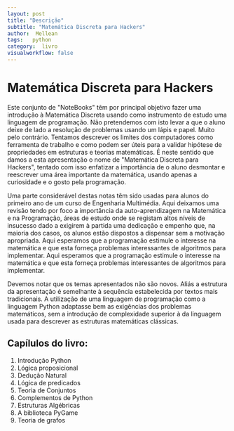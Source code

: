```yaml
---
layout: post
title: "Descrição"
subtitle: "Matemática Discreta para Hackers"
author:  Mellean
tags:   python
category:  livro
visualworkflow: false
---
```

<!-- Start Writing Below in Markdown -->

# Matemática Discreta para Hackers

Este conjunto de "NoteBooks" têm por principal objetivo fazer uma introdução à Matemática Discreta usando como instrumento de estudo uma linguagem de programação. Não pretendemos com isto levar a que o aluno deixe de lado a resolução de problemas usando um lápis e papel. Muito pelo contrário. Tentamos descrever os limites dos computadores como ferramenta de trabalho e como podem ser úteis para a validar hipótese de propriedades em estruturas e teorias matemáticas. É neste sentido que damos a esta apresentação o nome de "Matemática Discreta para Hackers", tentado com isso enfatizar a importância de o aluno desmontar e reescrever uma área importante da matemática, usando apenas a curiosidade e o gosto pela programação.

Uma parte considerável destas notas têm sido usadas para alunos do primeiro ano de um curso de Engenharia Multimédia. Aqui deixamos uma revisão tendo por foco a importância da auto-aprendizagem na Matemática e na Programação, áreas de estudo onde se registam altos níveis de insucesso dado a exigirem à partida uma dedicação e empenho que, na maioria dos casos, os alunos estão dispostos a dispensar sem a motivação apropriada. Aqui esperamos que a programação estimule o interesse na matemática e que esta forneça problemas interessantes de algoritmos para implementar. Aqui esperamos que a programação estimule o interesse na matemática e que esta forneça problemas interessantes de algoritmos para implementar.

Devemos notar que os temas apresentados não são novos. Aliás a estrutura da apresentação é semelhante à sequência estabelecida por textos mais tradicionais. A utilização de uma linguagem de programação como a linguagem Python adaptasse bem as exigências dos problemas matemáticos, sem a introdução de complexidade superior à da linguagem usada para descrever as estruturas matemáticas clássicas.

## Capílulos do livro:

1. Introdução Python
2. Lógica proposicional
3. Dedução Natural
4. Lógica de predicados
5. Teoria de Conjuntos
6. Complementos de Python
8. Estruturas Algébricas
9. A biblioteca PyGame
10. Teoria de grafos
